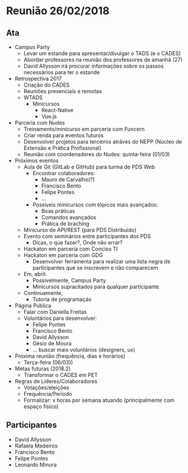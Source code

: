 # Reunião 26/02/2018

## Ata

* Campus Party
  * Levar um estande para apresentar/divulgar o TADS (e o CADES)
  * Abordar professores na reunião dos professores de amanhã (27)
  * David Allysson irá procurar informações sobre os passos necessários para ter o estande
* Retrospectiva 2017
  * Criação do CADES
  * Reuniões presenciais e remotas
  * WTADS
    * Minicursos
      * React-Native
      * Vue.js
* Parceria com Nudes
  * Treinamento/minicurso em parceria com Funcern
  * Criar renda para eventos futuros
  * Desenvolver projetos para terceiros atráves do NEPP (Núcleo de Extensão e Prática Profissional)
  * Reunião com coordenadores do Nudes: quinta-feira (01/03)
* Próximos eventos
  * Aula de Git (GitLab e GitHub) para turma de PDS Web
    * Encontrar colaboradores:
      * Mauro de Carvalho(?)
      * Francisco Bento
      * Felipe Pontes
      * ...
    * Possíveis minicursos com tópicos mais avançados:
      * Boas práticas
      * Comandos avançados
      * Prática de braching
  * Minicurso de API/REST (para PDS Distribuído)
  * Evento com seminários entre participantes dos PDS
    * Dicas, o que fazer?, Onde não errar?
  * Hackaton em parceria com Conciso TI
  * Hackaton em parceria com GDG
    * Desenvolver ferramenta para realizar uma lista negra de participantes que se inscrevem e não comparecem
  * Em, abril:
    * Possivelmente, Campus Party
    * Minicursos supracitados para qualquer participante
  * Continuamente,
    * Tutoria de programação
* Página Pública
  * Falar com Daniella Freitas
  * Voluntários para desenvolver:
    * Felipe Pontes
    * Francisco Bento
    * David Allysson
    * Gésio de Moura
    * ... buscar mais voluntários (designers, ux)
* Próxima reunião (frequência, dias e horários)
  * Terça-feira (06/03))
* Metas futuras (2018.2)
  * Transformar o CADES em PET
* Regras de Líderes/Colaboradores
  * Votações/eleições
  * Frequência/Período
  * Formalizar: x horas por semana atuando (principalmente com espaço físico)  
  
## Participantes

* David Allysson
* Rafaela Medeiros
* Francisco Bento
* Felipe Pontes
* Leonardo Minora